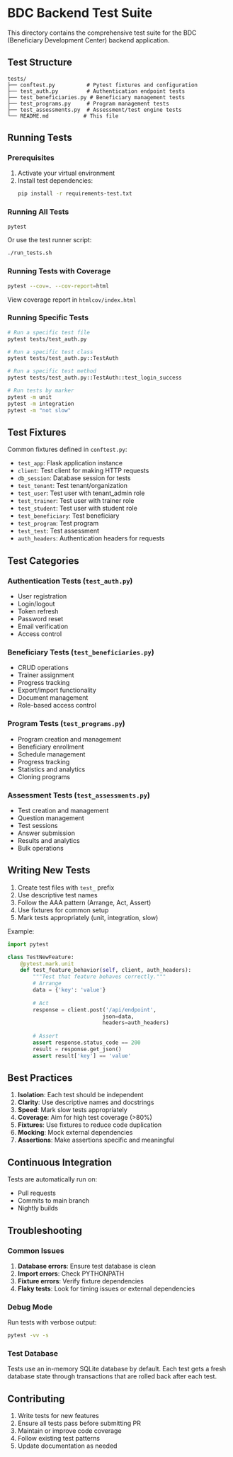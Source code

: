 # BDC Backend Test Suite

This directory contains the comprehensive test suite for the BDC (Beneficiary Development Center) backend application.

## Test Structure

```
tests/
├── conftest.py          # Pytest fixtures and configuration
├── test_auth.py         # Authentication endpoint tests
├── test_beneficiaries.py # Beneficiary management tests
├── test_programs.py     # Program management tests
├── test_assessments.py  # Assessment/test engine tests
└── README.md           # This file
```

## Running Tests

### Prerequisites

1. Activate your virtual environment
2. Install test dependencies:
   ```bash
   pip install -r requirements-test.txt
   ```

### Running All Tests

```bash
pytest
```

Or use the test runner script:
```bash
./run_tests.sh
```

### Running Tests with Coverage

```bash
pytest --cov=. --cov-report=html
```

View coverage report in `htmlcov/index.html`

### Running Specific Tests

```bash
# Run a specific test file
pytest tests/test_auth.py

# Run a specific test class
pytest tests/test_auth.py::TestAuth

# Run a specific test method
pytest tests/test_auth.py::TestAuth::test_login_success

# Run tests by marker
pytest -m unit
pytest -m integration
pytest -m "not slow"
```

## Test Fixtures

Common fixtures defined in `conftest.py`:

- `test_app`: Flask application instance
- `client`: Test client for making HTTP requests
- `db_session`: Database session for tests
- `test_tenant`: Test tenant/organization
- `test_user`: Test user with tenant_admin role
- `test_trainer`: Test user with trainer role
- `test_student`: Test user with student role
- `test_beneficiary`: Test beneficiary
- `test_program`: Test program
- `test_test`: Test assessment
- `auth_headers`: Authentication headers for requests

## Test Categories

### Authentication Tests (`test_auth.py`)
- User registration
- Login/logout
- Token refresh
- Password reset
- Email verification
- Access control

### Beneficiary Tests (`test_beneficiaries.py`)
- CRUD operations
- Trainer assignment
- Progress tracking
- Export/import functionality
- Document management
- Role-based access control

### Program Tests (`test_programs.py`)
- Program creation and management
- Beneficiary enrollment
- Schedule management
- Progress tracking
- Statistics and analytics
- Cloning programs

### Assessment Tests (`test_assessments.py`)
- Test creation and management
- Question management
- Test sessions
- Answer submission
- Results and analytics
- Bulk operations

## Writing New Tests

1. Create test files with `test_` prefix
2. Use descriptive test names
3. Follow the AAA pattern (Arrange, Act, Assert)
4. Use fixtures for common setup
5. Mark tests appropriately (unit, integration, slow)

Example:

```python
import pytest

class TestNewFeature:
    @pytest.mark.unit
    def test_feature_behavior(self, client, auth_headers):
        """Test that feature behaves correctly."""
        # Arrange
        data = {'key': 'value'}
        
        # Act
        response = client.post('/api/endpoint',
                              json=data,
                              headers=auth_headers)
        
        # Assert
        assert response.status_code == 200
        result = response.get_json()
        assert result['key'] == 'value'
```

## Best Practices

1. **Isolation**: Each test should be independent
2. **Clarity**: Use descriptive names and docstrings
3. **Speed**: Mark slow tests appropriately
4. **Coverage**: Aim for high test coverage (>80%)
5. **Fixtures**: Use fixtures to reduce code duplication
6. **Mocking**: Mock external dependencies
7. **Assertions**: Make assertions specific and meaningful

## Continuous Integration

Tests are automatically run on:
- Pull requests
- Commits to main branch
- Nightly builds

## Troubleshooting

### Common Issues

1. **Database errors**: Ensure test database is clean
2. **Import errors**: Check PYTHONPATH
3. **Fixture errors**: Verify fixture dependencies
4. **Flaky tests**: Look for timing issues or external dependencies

### Debug Mode

Run tests with verbose output:
```bash
pytest -vv -s
```

### Test Database

Tests use an in-memory SQLite database by default. Each test gets a fresh database state through transactions that are rolled back after each test.

## Contributing

1. Write tests for new features
2. Ensure all tests pass before submitting PR
3. Maintain or improve code coverage
4. Follow existing test patterns
5. Update documentation as needed